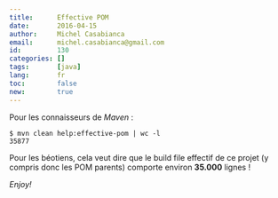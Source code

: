 ```yaml
---
title:      Effective POM
date:       2016-04-15
author:     Michel Casabianca
email:      michel.casabianca@gmail.com
id:         130
categories: []
tags:       [java]
lang:       fr
toc:        false
new:        true
---
```


Pour les connaisseurs de *Maven* :

```
$ mvn clean help:effective-pom | wc -l
35877
```

<!--more-->

Pour les béotiens, cela veut dire que le build file effectif de ce projet
(y compris donc les POM parents) comporte environ **35.000** lignes !

*Enjoy!*
